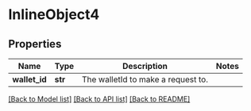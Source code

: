 # InlineObject4

## Properties
Name | Type | Description | Notes
------------ | ------------- | ------------- | -------------
**wallet_id** | **str** | The walletId to make a request to. | 

[[Back to Model list]](../README.md#documentation-for-models) [[Back to API list]](../README.md#documentation-for-api-endpoints) [[Back to README]](../README.md)


